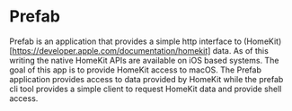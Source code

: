 Prefab
======

Prefab is an application that provides a simple http interface to (HomeKit)[https://developer.apple.com/documentation/homekit] data. As of this writing the native HomeKit APIs are available on iOS based systems. The goal of this app is to provide HomeKit access to macOS. The Prefab application provides access to data provided by HomeKit while the prefab cli tool provides a simple client to request HomeKit data and provide shell access. 

